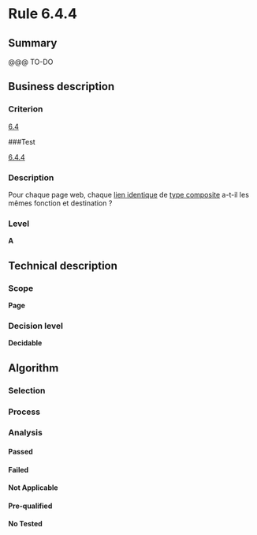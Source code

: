 # Rule 6.4.4

## Summary

@@@ TO-DO

## Business description

### Criterion

[6.4](http://references.modernisation.gouv.fr/sites/default/files/RGAA3_RC2-1/referentiel_technique.htm#crit-6-4)

###Test

[6.4.4](http://references.modernisation.gouv.fr/sites/default/files/RGAA3_RC2-1/referentiel_technique.htm#test-6-4-4)

### Description

Pour chaque page web, chaque <a href="http://references.modernisation.gouv.fr/sites/default/files/RGAA3_RC2-1/glossaire.htm#mLienIdentique">lien identique</a> de <a href="http://references.modernisation.gouv.fr/sites/default/files/RGAA3_RC2-1/glossaire.htm#mIntituleLien">type composite</a> a-t-il les m&ecirc;mes fonction et destination ?

### Level

**A**

## Technical description

### Scope

**Page**

### Decision level

**Decidable**

## Algorithm

### Selection

### Process

### Analysis

#### Passed

#### Failed

#### Not Applicable

#### Pre-qualified

#### No Tested 






